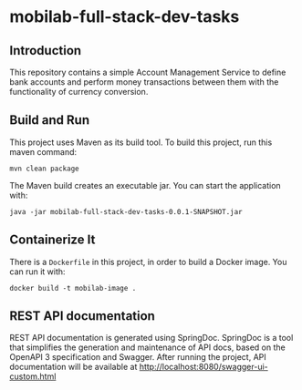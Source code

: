 # mobilab-full-stack-dev-tasks

## Introduction
This repository contains a simple Account Management Service to define bank accounts and perform money transactions between them with the functionality of currency conversion.

## Build and Run
This project uses Maven as its build tool. To build this project, run this maven command:
```
mvn clean package
```
The Maven build creates an executable jar. You can start the application with:
```
java -jar mobilab-full-stack-dev-tasks-0.0.1-SNAPSHOT.jar
```

## Containerize It
There is a `Dockerfile` in this project, in order to build a Docker image. You can run it with:

```
docker build -t mobilab-image .
```

## REST API documentation
REST API documentation is generated using SpringDoc. SpringDoc is a tool that simplifies the generation and maintenance of API docs, based on the OpenAPI 3 specification and Swagger. After running the project, API documentation will be available at [http://localhost:8080/swagger-ui-custom.html](http://localhost:8080/swagger-ui-custom.html)

